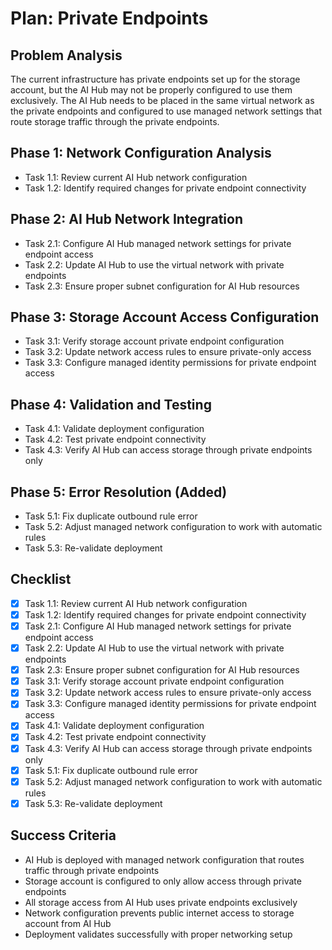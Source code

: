 # Plan: Private Endpoints

## Problem Analysis
The current infrastructure has private endpoints set up for the storage account, but the AI Hub may not be properly configured to use them exclusively. The AI Hub needs to be placed in the same virtual network as the private endpoints and configured to use managed network settings that route storage traffic through the private endpoints.

## Phase 1: Network Configuration Analysis
- Task 1.1: Review current AI Hub network configuration
- Task 1.2: Identify required changes for private endpoint connectivity

## Phase 2: AI Hub Network Integration
- Task 2.1: Configure AI Hub managed network settings for private endpoint access
- Task 2.2: Update AI Hub to use the virtual network with private endpoints
- Task 2.3: Ensure proper subnet configuration for AI Hub resources

## Phase 3: Storage Account Access Configuration
- Task 3.1: Verify storage account private endpoint configuration
- Task 3.2: Update network access rules to ensure private-only access
- Task 3.3: Configure managed identity permissions for private endpoint access

## Phase 4: Validation and Testing
- Task 4.1: Validate deployment configuration
- Task 4.2: Test private endpoint connectivity
- Task 4.3: Verify AI Hub can access storage through private endpoints only

## Phase 5: Error Resolution (Added)
- Task 5.1: Fix duplicate outbound rule error
- Task 5.2: Adjust managed network configuration to work with automatic rules
- Task 5.3: Re-validate deployment

## Checklist
- [x] Task 1.1: Review current AI Hub network configuration
- [x] Task 1.2: Identify required changes for private endpoint connectivity
- [x] Task 2.1: Configure AI Hub managed network settings for private endpoint access
- [x] Task 2.2: Update AI Hub to use the virtual network with private endpoints
- [x] Task 2.3: Ensure proper subnet configuration for AI Hub resources
- [x] Task 3.1: Verify storage account private endpoint configuration
- [x] Task 3.2: Update network access rules to ensure private-only access
- [x] Task 3.3: Configure managed identity permissions for private endpoint access
- [x] Task 4.1: Validate deployment configuration
- [x] Task 4.2: Test private endpoint connectivity
- [x] Task 4.3: Verify AI Hub can access storage through private endpoints only
- [x] Task 5.1: Fix duplicate outbound rule error
- [x] Task 5.2: Adjust managed network configuration to work with automatic rules
- [x] Task 5.3: Re-validate deployment

## Success Criteria
- AI Hub is deployed with managed network configuration that routes traffic through private endpoints
- Storage account is configured to only allow access through private endpoints
- All storage access from AI Hub uses private endpoints exclusively
- Network configuration prevents public internet access to storage account from AI Hub
- Deployment validates successfully with proper networking setup
